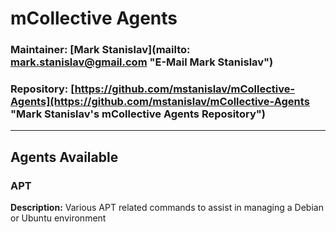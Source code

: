 # mCollective Agents #
### Maintainer: [Mark Stanislav](mailto: mark.stanislav@gmail.com "E-Mail Mark Stanislav") ###
### Repository: [https://github.com/mstanislav/mCollective-Agents](https://github.com/mstanislav/mCollective-Agents "Mark Stanislav's mCollective Agents Repository") ###
- - -
## Agents Available ##
### APT ###
**Description:** Various APT related commands to assist in managing a Debian or Ubuntu environment
